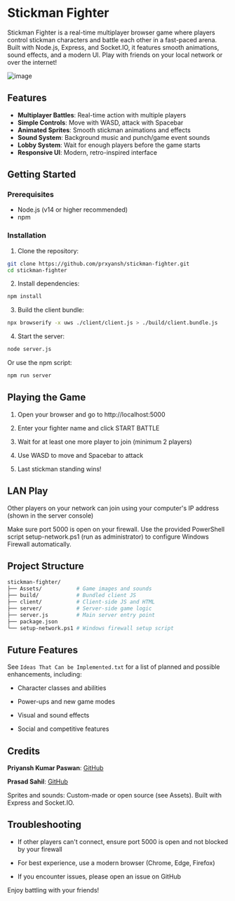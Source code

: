 # Stickman Fighter

Stickman Fighter is a real-time multiplayer browser game where players control stickman characters and battle each other in a fast-paced arena. Built with Node.js, Express, and Socket.IO, it features smooth animations, sound effects, and a modern UI. Play with friends on your local network or over the internet!

![image](https://github.com/user-attachments/assets/a5ab59ff-aef4-48ff-a585-b128782529ad)


## Features

- **Multiplayer Battles**: Real-time action with multiple players
- **Simple Controls**: Move with WASD, attack with Spacebar
- **Animated Sprites**: Smooth stickman animations and effects
- **Sound System**: Background music and punch/game event sounds
- **Lobby System**: Wait for enough players before the game starts
- **Responsive UI**: Modern, retro-inspired interface

## Getting Started

### Prerequisites
- Node.js (v14 or higher recommended)
- npm

### Installation
1. Clone the repository:
```bash
git clone https://github.com/prxyansh/stickman-fighter.git
cd stickman-fighter
```
2. Install dependencies:
```bash
npm install
```
3. Build the client bundle:

```bash
npx browserify -x uws ./client/client.js > ./build/client.bundle.js
```
4. Start the server:

```bash
node server.js
```
Or use the npm script:

```bash
npm run server
```
## Playing the Game
1. Open your browser and go to http://localhost:5000

2. Enter your fighter name and click START BATTLE

3. Wait for at least one more player to join (minimum 2 players)

4. Use WASD to move and Spacebar to attack

5. Last stickman standing wins!

## LAN Play
Other players on your network can join using your computer's IP address (shown in the server console)

Make sure port 5000 is open on your firewall. Use the provided PowerShell script setup-network.ps1 (run as administrator) to configure Windows Firewall automatically.

## Project Structure
```bash
stickman-fighter/
├── Assets/           # Game images and sounds
├── build/            # Bundled client JS
├── client/           # Client-side JS and HTML
├── server/           # Server-side game logic
├── server.js         # Main server entry point
├── package.json
└── setup-network.ps1 # Windows firewall setup script
```
## Future Features
See `Ideas That Can be Implemented.txt` for a list of planned and possible enhancements, including:

- Character classes and abilities

- Power-ups and new game modes

- Visual and sound effects

- Social and competitive features

## Credits
**Priyansh Kumar Paswan**: [GitHub](https://github.com/prxyansh)

**Prasad Sahil**: [GitHub](https://github.com/SahilPrsd)

Sprites and sounds: Custom-made or open source (see Assets).
Built with Express and Socket.IO.

## Troubleshooting
- If other players can't connect, ensure port 5000 is open and not blocked by your firewall

- For best experience, use a modern browser (Chrome, Edge, Firefox)

- If you encounter issues, please open an issue on GitHub

Enjoy battling with your friends!
